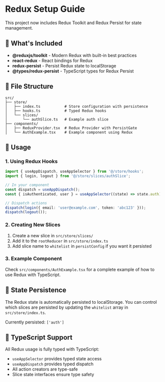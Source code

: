 # Redux Setup Guide

This project now includes Redux Toolkit and Redux Persist for state management.

## 🚀 What's Included

- **@reduxjs/toolkit** - Modern Redux with built-in best practices
- **react-redux** - React bindings for Redux
- **redux-persist** - Persist Redux state to localStorage
- **@types/redux-persist** - TypeScript types for Redux Persist

## 📁 File Structure

```
src/
├── store/
│   ├── index.ts           # Store configuration with persistence
│   ├── hooks.ts           # Typed Redux hooks
│   └── slices/
│       └── authSlice.ts   # Example auth slice
├── components/
│   ├── ReduxProvider.tsx  # Redux Provider with PersistGate
│   └── AuthExample.tsx    # Example component using Redux
```

## 🔧 Usage

### 1. Using Redux Hooks

```typescript
import { useAppDispatch, useAppSelector } from '@/store/hooks';
import { login, logout } from '@/store/slices/authSlice';

// In your component
const dispatch = useAppDispatch();
const { isAuthenticated, user } = useAppSelector((state) => state.auth);

// Dispatch actions
dispatch(login({ email: 'user@example.com', token: 'abc123' }));
dispatch(logout());
```

### 2. Creating New Slices

1. Create a new slice in `src/store/slices/`
2. Add it to the `rootReducer` in `src/store/index.ts`
3. Add slice name to `whitelist` in `persistConfig` if you want it persisted

### 3. Example Component

Check `src/components/AuthExample.tsx` for a complete example of how to use Redux with TypeScript.

## 🔄 State Persistence

The Redux state is automatically persisted to localStorage. You can control which slices are persisted by updating the `whitelist` array in `src/store/index.ts`.

Currently persisted: `['auth']`

## 🎯 TypeScript Support

All Redux usage is fully typed with TypeScript:
- `useAppSelector` provides typed state access
- `useAppDispatch` provides typed dispatch
- All action creators are type-safe
- Slice state interfaces ensure type safety